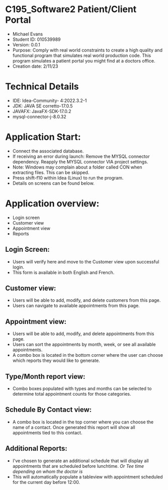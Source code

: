 # C195_Software2 Patient/Client Portal
- Michael Evans
- Student ID: 010539989
- Version: 0.0.1
- Purpose: Comply with real world constraints to create a high quality and functional program that simulates real world production code. This program simulates a patient portal you might find at a doctors office.
- Creation date: 2/11/23
# Technical Details
- IDE: Idea-Community- 4:2022.3.2-1
- JDK: JAVA SE corretto-17.0.5
- JAVAFX: JavaFX-SDK-17.0.2
- mysql-connector-j-8.0.32

# Application Start:
- Connect the associated database. 
- If receiving an error during launch: Remove the MYSQL connector dependency. Reapply the MYSQL connector VIA project settings.
- Note: Windows may complain about a folder called CON when extracting files. This can be skipped.
- Press shift-f10 within Idea (Linux) to run the program.
- Details on screens can be found below. 

# Application overview:
- Login screen
- Customer view
- Appointment view
- Reports

## Login Screen:
- Users will verify here and move to the Customer view upon successful login.
- This form is available in both English and French.
## Customer view:
- Users will be able to add, modify, and delete customers from this page.
- Users can navigate to available appointments from this page.
## Appointment view:
- Users will be able to add, modify, and delete appointments from this page.
- Users can sort the appointments by month, week, or see all available appointments.
- A combo box is located in the bottom corner where the user can choose which reports they would like to generate.
## Type/Month report view:
- Combo boxes populated with types and months can be selected to determine total appointment counts for those categories.
## Schedule By Contact view:
- A combo box is located in the top corner where you can choose the name of a contact. Once generated this report will show all appointments tied to this contact.
## Additional Reports:
- I've chosen to generate an additional schedule that will display all appointments that are scheduled before lunchtime. *Or Tee time depending on whom the doctor is*
- This will automatically populate a tableview with appointment scheduled for the current day before 12:00.
